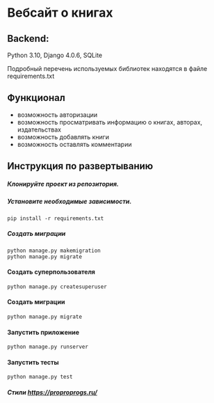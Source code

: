 # Вебсайт о книгах

## Backend:
Python 3.10, Django 4.0.6, SQLite

Подробный перечень используемых библиотек находятся в файле requirements.txt

## Функционал
   - возможность авторизации
   - возможность просматривать информацию о книгах, авторах, издательствах
   - возможность добавлять книги
   - возможность оставлять комментарии

## Инструкция по развертыванию

##### Клонируйте проект из репозитория.

##### Установите необходимые зависимости.
    pip install -r requirements.txt

##### Создать миграции
    python manage.py makemigration
    python manage.py migrate

#### Создать суперпользователя
    python manage.py createsuperuser

#### Создать миграции
    python manage.py migrate

#### Запустить приложение 
    python manage.py runserver
    
#### Запустить тесты 
    python manage.py test    

##### Стили https://proproprogs.ru/
